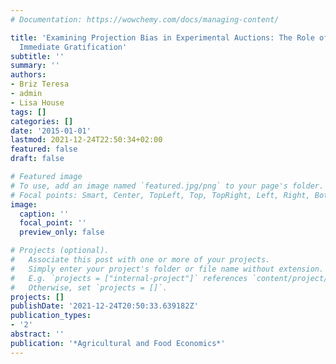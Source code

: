 ```yaml
---
# Documentation: https://wowchemy.com/docs/managing-content/

title: 'Examining Projection Bias in Experimental Auctions: The Role of Hunger and
  Immediate Gratification'
subtitle: ''
summary: ''
authors:
- Briz Teresa
- admin
- Lisa House
tags: []
categories: []
date: '2015-01-01'
lastmod: 2021-12-24T22:50:34+02:00
featured: false
draft: false

# Featured image
# To use, add an image named `featured.jpg/png` to your page's folder.
# Focal points: Smart, Center, TopLeft, Top, TopRight, Left, Right, BottomLeft, Bottom, BottomRight.
image:
  caption: ''
  focal_point: ''
  preview_only: false

# Projects (optional).
#   Associate this post with one or more of your projects.
#   Simply enter your project's folder or file name without extension.
#   E.g. `projects = ["internal-project"]` references `content/project/deep-learning/index.md`.
#   Otherwise, set `projects = []`.
projects: []
publishDate: '2021-12-24T20:50:33.639182Z'
publication_types: 
- '2'
abstract: ''
publication: '*Agricultural and Food Economics*'
---
```

